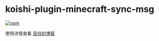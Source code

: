 # koishi-plugin-minecraft-sync-msg

[![npm](https://img.shields.io/npm/v/koishi-plugin-minecraft-sync-msg?style=flat-square)](https://www.npmjs.com/package/koishi-plugin-minecraft-sync-msg)

使用详情查看 [音铃的博客](https://blog.iin0.cn/views/myblog/mc/koishiandmc.html)
